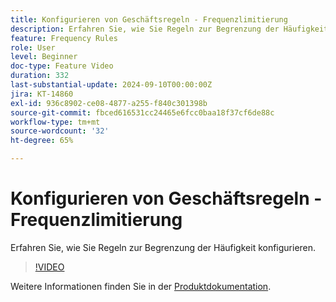 ```yaml
---
title: Konfigurieren von Geschäftsregeln - Frequenzlimitierung
description: Erfahren Sie, wie Sie Regeln zur Begrenzung der Häufigkeit konfigurieren.
feature: Frequency Rules
role: User
level: Beginner
doc-type: Feature Video
duration: 332
last-substantial-update: 2024-09-10T00:00:00Z
jira: KT-14860
exl-id: 936c8902-ce08-4877-a255-f840c301398b
source-git-commit: fbced616531cc24465e6fcc0baa18f37cf6de88c
workflow-type: tm+mt
source-wordcount: '32'
ht-degree: 65%

---
```


# Konfigurieren von Geschäftsregeln - Frequenzlimitierung

Erfahren Sie, wie Sie Regeln zur Begrenzung der Häufigkeit konfigurieren.

>[!VIDEO](https://video.tv.adobe.com/v/3433395/?learn=on)

Weitere Informationen finden Sie in der [Produktdokumentation](https://experienceleague.adobe.com/en/docs/journey-optimizer/using/configuration/frequency-rules).

